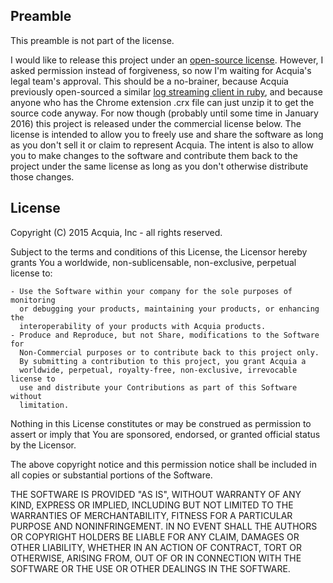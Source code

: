 ## Preamble

This preamble is not part of the license.

I would like to release this project under an
[open-source license](http://opensource.org/osd). However, I asked permission
instead of forgiveness, so now I'm waiting for Acquia's legal team's approval.
This should be a no-brainer, because Acquia previously open-sourced a similar
[log streaming client in ruby](https://github.com/acquia/logstream), and
because anyone who has the Chrome extension .crx file can just unzip it to get
the source code anyway. For now though (probably until some time in January
2016) this project is released under the commercial license below. The license
is intended to allow you to freely use and share the software as long as you
don't sell it or claim to represent Acquia. The intent is also to allow you to
make changes to the software and contribute them back to the project under the
same license as long as you don't otherwise distribute those changes.

## License

Copyright (C) 2015 Acquia, Inc - all rights reserved.

Subject to the terms and conditions of this License, the Licensor hereby grants
You a worldwide, non-sublicensable, non-exclusive, perpetual license to:

    - Use the Software within your company for the sole purposes of monitoring
      or debugging your products, maintaining your products, or enhancing the
      interoperability of your products with Acquia products.
    - Produce and Reproduce, but not Share, modifications to the Software for
      Non-Commercial purposes or to contribute back to this project only.
      By submitting a contribution to this project, you grant Acquia a
      worldwide, perpetual, royalty-free, non-exclusive, irrevocable license to
      use and distribute your Contributions as part of this Software without
      limitation.

Nothing in this License constitutes or may be construed as permission to assert
or imply that You are sponsored, endorsed, or granted official status by the
Licensor.

The above copyright notice and this permission notice shall be included in all
copies or substantial portions of the Software.

THE SOFTWARE IS PROVIDED "AS IS", WITHOUT WARRANTY OF ANY KIND, EXPRESS OR
IMPLIED, INCLUDING BUT NOT LIMITED TO THE WARRANTIES OF MERCHANTABILITY,
FITNESS FOR A PARTICULAR PURPOSE AND NONINFRINGEMENT. IN NO EVENT SHALL THE
AUTHORS OR COPYRIGHT HOLDERS BE LIABLE FOR ANY CLAIM, DAMAGES OR OTHER
LIABILITY, WHETHER IN AN ACTION OF CONTRACT, TORT OR OTHERWISE, ARISING FROM,
OUT OF OR IN CONNECTION WITH THE SOFTWARE OR THE USE OR OTHER DEALINGS IN THE
SOFTWARE.

